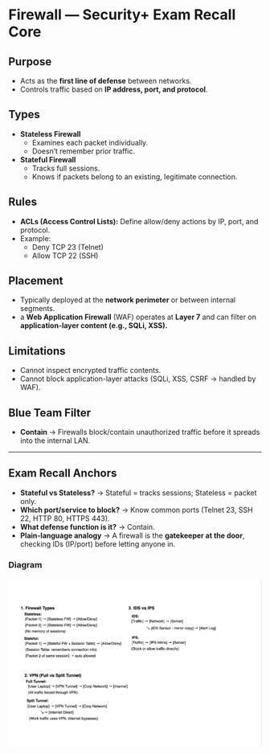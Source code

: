 # Firewall — Security+ Exam Recall Core

## Purpose
- Acts as the **first line of defense** between networks.  
- Controls traffic based on **IP address, port, and protocol**.  

## Types
- **Stateless Firewall**    
  - Examines each packet individually.  
  - Doesn’t remember prior traffic.  
- **Stateful Firewall**  
  - Tracks full sessions.  
  - Knows if packets belong to an existing, legitimate connection.  

## Rules
- **ACLs (Access Control Lists):** Define allow/deny actions by IP, port, and protocol.  
- Example:  
  - Deny TCP 23 (Telnet)  
  - Allow TCP 22 (SSH)  

## Placement
- Typically deployed at the **network perimeter** or between internal segments.  
- a **Web Application Firewall** (WAF) operates at **Layer 7** and can filter on **application-layer content (e.g., SQLi, XSS).**

## Limitations
- Cannot inspect encrypted traffic contents.  
- Cannot block application-layer attacks (SQLi, XSS, CSRF → handled by WAF).  

## Blue Team Filter
- **Contain** → Firewalls block/contain unauthorized traffic before it spreads into the internal LAN.  

---

## Exam Recall Anchors
- **Stateful vs Stateless?** → Stateful = tracks sessions; Stateless = packet only.  
- **Which port/service to block?** → Know common ports (Telnet 23, SSH 22, HTTP 80, HTTPS 443).  
- **What defense function is it?** → Contain.  
- **Plain-language analogy** → A firewall is the **gatekeeper at the door**, checking IDs (IP/port) before letting anyone in.  

### Diagram
![Firewall/VPN/IDS Diagram](./diagrams/firewall_vpn_ids.png)
